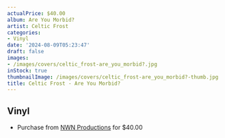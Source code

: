```yaml
---
actualPrice: $40.00
album: Are You Morbid?
artist: Celtic Frost
categories:
- Vinyl
date: '2024-08-09T05:23:47'
draft: false
images:
- /images/covers/celtic_frost-are_you_morbid?.jpg
inStock: true
thumbnailImage: /images/covers/celtic_frost-are_you_morbid?-thumb.jpg
title: Celtic Frost - Are You Morbid?
---
```


## Vinyl
* Purchase from [NWN Productions](http://shop.nwnprod.com/index.php?route=product/product&path=75&product_id=53627&sort=pd.name&order=ASC) for $40.00
